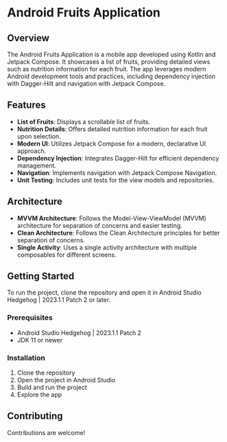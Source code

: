 # Android Fruits Application

## Overview

The Android Fruits Application is a mobile app developed using Kotlin and Jetpack Compose. It
showcases a list of fruits, providing detailed views such as nutrition information for each fruit.
The app leverages modern Android development tools and practices, including dependency injection
with Dagger-Hilt and navigation with Jetpack Compose.

## Features

- **List of Fruits**: Displays a scrollable list of fruits.
- **Nutrition Details**: Offers detailed nutrition information for each fruit upon selection.
- **Modern UI**: Utilizes Jetpack Compose for a modern, declarative UI approach.
- **Dependency Injection**: Integrates Dagger-Hilt for efficient dependency management.
- **Navigation**: Implements navigation with Jetpack Compose Navigation.
- **Unit Testing**: Includes unit tests for the view models and repositories.

## Architecture

- **MVVM Architecture**: Follows the Model-View-ViewModel (MVVM) architecture for separation of
  concerns and easier testing.
- **Clean Architecture**: Follows the Clean Architecture principles for better separation of concerns.
- **Single Activity**: Uses a single activity architecture with multiple composables for different
  screens.

## Getting Started

To run the project, clone the repository and open it in Android Studio Hedgehog | 2023.1.1 Patch 2
or later.

### Prerequisites

- Android Studio Hedgehog | 2023.1.1 Patch 2
- JDK 11 or newer

### Installation

1. Clone the repository
2. Open the project in Android Studio
3. Build and run the project
4. Explore the app

## Contributing
Contributions are welcome! 